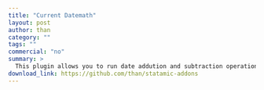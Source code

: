 ```yaml
---
title: "Current Datemath"
layout: post
author: than
category: ""
tags: ""
commercial: "no"
summary: >
  This plugin allows you to run date addution and subtraction operations on today's date.
download_link: https://github.com/than/statamic-addons
---
```

